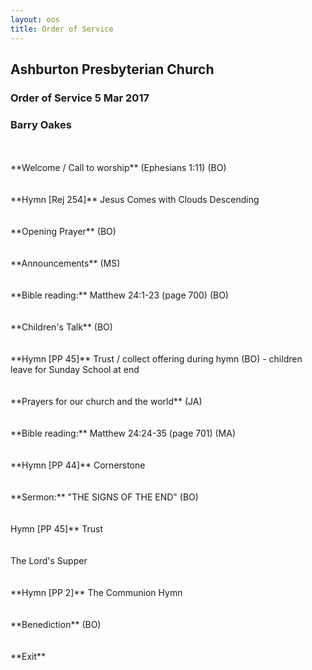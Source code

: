 ```yaml
---
layout: oos
title: Order of Service
---
```

## Ashburton Presbyterian Church
### Order of Service 5 Mar 2017
### Barry Oakes

<br>
<br>
**Welcome / Call to worship**  (Ephesians 1:11) (BO)
<br>
<br>
<br>
**Hymn [Rej 254]** Jesus Comes with Clouds Descending
<br>
<br>
<br>
**Opening Prayer** (BO)
<br>
<br>
<br>
**Announcements** (MS) 
<br>
<br>
<br>
**Bible reading:** Matthew 24:1-23 (page 700) (BO)
<br>
<br>
<br>
**Children's Talk** (BO)
<br>
<br>
<br>
**Hymn [PP 45]** Trust / collect offering during hymn  (BO) - children leave for Sunday School at end
<br>
<br>
<br>
**Prayers for our church and the world** (JA)
<br>
<br>
<br>
**Bible reading:** Matthew 24:24-35 (page 701)  (MA)
<br>
<br>
<br>
**Hymn [PP 44]** Cornerstone
<br>
<br>
<br>
**Sermon:** "THE SIGNS OF THE END"  (BO) 
<br>
<br>
<br>
Hymn [PP 45]** Trust
<br>
<br>
<br>
The Lord's Supper
<br>
<br>
<br>
**Hymn [PP 2]** The Communion Hymn
<br>
<br>
<br>
**Benediction** (BO)
<br>
<br>
<br>
**Exit**


